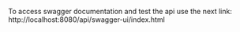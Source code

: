 To access swagger documentation and test the api use the next link:
http://localhost:8080/api/swagger-ui/index.html
